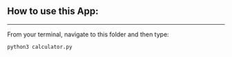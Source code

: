 ## How to use this App:
---
From your terminal, navigate to this folder and then type:

```
python3 calculator.py
```